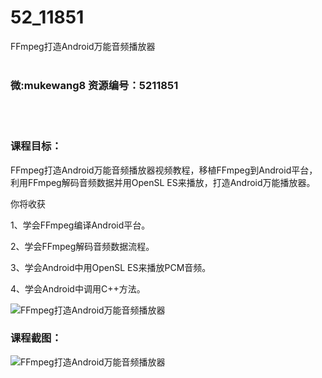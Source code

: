 # 52_11851
FFmpeg打造Android万能音频播放器
<br/></br>
<h3>微:mukewang8 资源编号：5211851</h3>
<br/></br>
<h3>课程目标：</h3>
<p>FFmpeg打造Android万能<a title="查看与 音频播放器 相关的文章" target="_blank">音频播放器</a>视频教程，移植FFmpeg到Android平台，利用FFmpeg解码音频数据并用OpenSL ES来播放，打造Android万能播放器。</p>
<p>你将收获</p>
<p>1、学会FFmpeg编译Android平台。</p>
<p>2、学会FFmpeg解码音频数据流程。</p>
<p>3、学会Android中用OpenSL ES来播放PCM音频。</p>
<p>4、学会Android中调用C++方法。</p>
<p><img src="https://www.ko996.com/wp-content/uploads/img/2020/04/2-15.png" alt="FFmpeg打造Android万能音频播放器"></p>
<h3>课程截图：</h3>
<p><img src="https://www.ko996.com/wp-content/uploads/img/2020/04/1-16.png" alt="FFmpeg打造Android万能音频播放器"></p>
